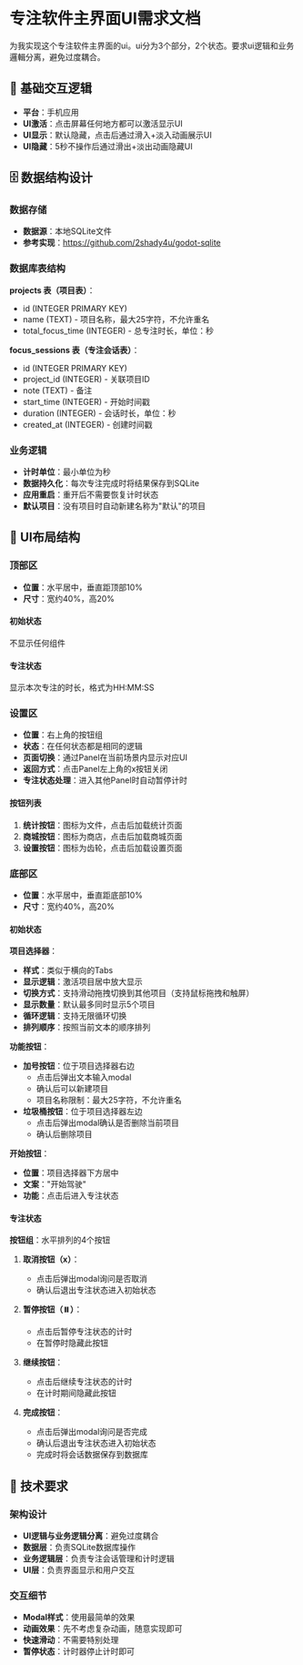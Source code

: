 # 专注软件主界面UI需求文档

为我实现这个专注软件主界面的ui。ui分为3个部分，2个状态。要求ui逻辑和业务邏輯分离，避免过度耦合。

## 📱 基础交互逻辑

- **平台**：手机应用
- **UI激活**：点击屏幕任何地方都可以激活显示UI
- **UI显示**：默认隐藏，点击后通过滑入+淡入动画展示UI
- **UI隐藏**：5秒不操作后通过滑出+淡出动画隐藏UI

## 🗄️ 数据结构设计

### 数据存储
- **数据源**：本地SQLite文件
- **参考实现**：https://github.com/2shady4u/godot-sqlite

### 数据库表结构

**projects 表（项目表）**：
- id (INTEGER PRIMARY KEY)
- name (TEXT) - 项目名称，最大25字符，不允许重名
- total_focus_time (INTEGER) - 总专注时长，单位：秒

**focus_sessions 表（专注会话表）**：
- id (INTEGER PRIMARY KEY)
- project_id (INTEGER) - 关联项目ID
- note (TEXT) - 备注
- start_time (INTEGER) - 开始时间戳
- duration (INTEGER) - 会话时长，单位：秒
- created_at (INTEGER) - 创建时间戳

### 业务逻辑
- **计时单位**：最小单位为秒
- **数据持久化**：每次专注完成时将结果保存到SQLite
- **应用重启**：重开后不需要恢复计时状态
- **默认项目**：没有项目时自动新建名称为"默认"的项目

## 🎨 UI布局结构

### 顶部区
- **位置**：水平居中，垂直距顶部10%
- **尺寸**：宽约40%，高20%

#### 初始状态
不显示任何组件

#### 专注状态
显示本次专注的时长，格式为HH:MM:SS

### 设置区
- **位置**：右上角的按钮组
- **状态**：在任何状态都是相同的逻辑
- **页面切换**：通过Panel在当前场景内显示对应UI
- **返回方式**：点击Panel左上角的x按钮关闭
- **专注状态处理**：进入其他Panel时自动暂停计时

#### 按钮列表
1. **统计按钮**：图标为文件，点击后加载统计页面
2. **商城按钮**：图标为商店，点击后加载商城页面  
3. **设置按钮**：图标为齿轮，点击后加载设置页面

### 底部区
- **位置**：水平居中，垂直距底部10%
- **尺寸**：宽约40%，高20%

#### 初始状态

**项目选择器**：
- **样式**：类似于横向的Tabs
- **显示逻辑**：激活项目居中放大显示
- **切换方式**：支持滑动拖拽切换到其他项目（支持鼠标拖拽和触屏）
- **显示数量**：默认最多同时显示5个项目
- **循环逻辑**：支持无限循环切换
- **排列顺序**：按照当前文本的顺序排列

**功能按钮**：
- **加号按钮**：位于项目选择器右边
  - 点击后弹出文本输入modal
  - 确认后可以新建项目
  - 项目名称限制：最大25字符，不允许重名
- **垃圾桶按钮**：位于项目选择器左边
  - 点击后弹出modal确认是否删除当前项目
  - 确认后删除项目

**开始按钮**：
- **位置**：项目选择器下方居中
- **文案**："开始驾驶"
- **功能**：点击后进入专注状态

#### 专注状态

**按钮组**：水平排列的4个按钮
1. **取消按钮（x）**：
   - 点击后弹出modal询问是否取消
   - 确认后退出专注状态进入初始状态

2. **暂停按钮（⏸️）**：
   - 点击后暂停专注状态的计时
   - 在暂停时隐藏此按钮

3. **继续按钮**：
   - 点击后继续专注状态的计时
   - 在计时期间隐藏此按钮

4. **完成按钮**：
   - 点击后弹出modal询问是否完成
   - 确认后退出专注状态进入初始状态
   - 完成时将会话数据保存到数据库

## 🎯 技术要求

### 架构设计
- **UI逻辑与业务逻辑分离**：避免过度耦合
- **数据层**：负责SQLite数据库操作
- **业务逻辑层**：负责专注会话管理和计时逻辑
- **UI层**：负责界面显示和用户交互

### 交互细节
- **Modal样式**：使用最简单的效果
- **动画效果**：先不考虑复杂动画，随意实现即可
- **快速滑动**：不需要特别处理
- **暂停状态**：计时器停止计时即可
